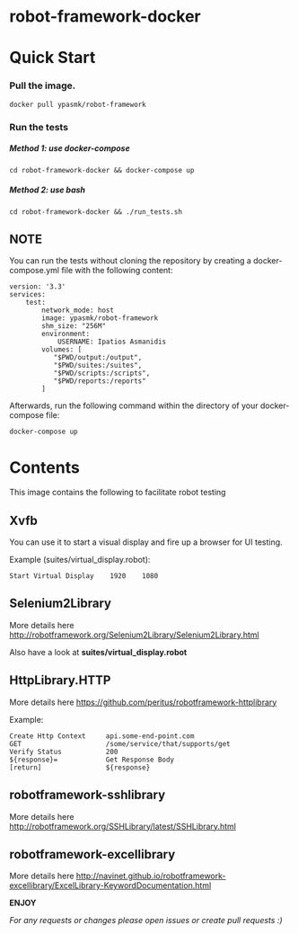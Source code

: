 # robot-framework-docker

Quick Start
===========

### Pull the image.

    docker pull ypasmk/robot-framework
    
### Run the tests

##### Method 1: use docker-compose

    cd robot-framework-docker && docker-compose up
    
##### Method 2: use bash

    cd robot-framework-docker && ./run_tests.sh
    

NOTE
-----

You can run the tests without cloning the repository by 
creating a docker-compose.yml file with the following content:

    version: '3.3'
    services:
        test:
            network_mode: host
            image: ypasmk/robot-framework
            shm_size: "256M"
            environment:
                USERNAME: Ipatios Asmanidis
            volumes: [
               "$PWD/output:/output",
               "$PWD/suites:/suites",
               "$PWD/scripts:/scripts",
               "$PWD/reports:/reports"
            ]

Afterwards, run the following command within the directory of 
your docker-compose file:

    docker-compose up


Contents
========

This image contains the following to facilitate robot testing

Xvfb
----

You can use it to start a visual display and fire up a browser for UI testing.
 
Example (suites/virtual_display.robot):

    Start Virtual Display    1920    1080
    

Selenium2Library
----------------

More details here  http://robotframework.org/Selenium2Library/Selenium2Library.html

Also have a look at **suites/virtual_display.robot**

HttpLibrary.HTTP
----------------

More details here https://github.com/peritus/robotframework-httplibrary

Example:

    Create Http Context     api.some-end-point.com
    GET                     /some/service/that/supports/get
    Verify Status           200
    ${response}=            Get Response Body
    [return]                ${response}
    
robotframework-sshlibrary
-------------------------

More details here http://robotframework.org/SSHLibrary/latest/SSHLibrary.html


robotframework-excellibrary
---------------------------

More details here http://navinet.github.io/robotframework-excellibrary/ExcelLibrary-KeywordDocumentation.html




**ENJOY**


*For any requests or changes please open issues or create pull requests :)*

